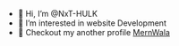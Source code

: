 - 👋 Hi, I’m @NxT-HULK
- 👀 I’m interested in website Development
- 👦 Checkout my another profile [MernWala](https://github.com/MernWala)

<!---
NxT-HULK/NxT-HULK is a ✨ special ✨ repository because its `README.md` (this file) appears on your GitHub profile.
You can click the Preview link to take a look at your changes.
--->
